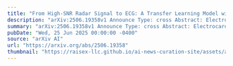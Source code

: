 ```yaml
---
title: "From High-SNR Radar Signal to ECG: A Transfer Learning Model with Cardio-Focusing Algorithm for Scenarios with Limited Data"
description: "arXiv:2506.19358v1 Announce Type: cross Abstract: Electrocardiogram (ECG), as a crucial find-grained cardiac feature, has been successfully recovered from radar signals in the literature, but the performance heavily relies on the high-quality radar signal and numerous radar-ECG pairs for training, restricting the applications in new scenarios due to data scarcity. Therefore, this work will focus on radar-based ECG recovery in new scenarios with limited data and propose a cardio-focusing and -tracking (CFT) algorithm to precisely track the cardiac location to ensure an efficient acquisition of high-quality radar signals. Furthermore, a transfer learning model (RFcardi) is proposed to extract cardio-related information from the radar signal without ECG ground truth based on the intrinsic sparsity of cardiac features, and only a few synchronous radar-ECG pairs are required to fine-tune the pre-trained model for the ECG recovery. The experimental results reveal that the proposed CFT can dynamically identify the cardiac location, and the RFcardi model can effectively generate faithful ECG recoveries after using a small number of radar-ECG pairs for training. The code and dataset are available after the publication."
summary: "arXiv:2506.19358v1 Announce Type: cross Abstract: Electrocardiogram (ECG), as a crucial find-grained cardiac feature, has been successfully recovered from radar signals in the literature, but the performance heavily relies on the high-quality radar signal and numerous radar-ECG pairs for training, restricting the applications in new scenarios due to data scarcity. Therefore, this work will focus on radar-based ECG recovery in new scenarios with limited data and propose a cardio-focusing and -tracking (CFT) algorithm to precisely track the cardiac location to ensure an efficient acquisition of high-quality radar signals. Furthermore, a transfer learning model (RFcardi) is proposed to extract cardio-related information from the radar signal without ECG ground truth based on the intrinsic sparsity of cardiac features, and only a few synchronous radar-ECG pairs are required to fine-tune the pre-trained model for the ECG recovery. The experimental results reveal that the proposed CFT can dynamically identify the cardiac location, and the RFcardi model can effectively generate faithful ECG recoveries after using a small number of radar-ECG pairs for training. The code and dataset are available after the publication."
pubDate: "Wed, 25 Jun 2025 00:00:00 -0400"
source: "arXiv AI"
url: "https://arxiv.org/abs/2506.19358"
thumbnail: "https://raisex-llc.github.io/ai-news-curation-site/assets/arxiv.png"
---
```



